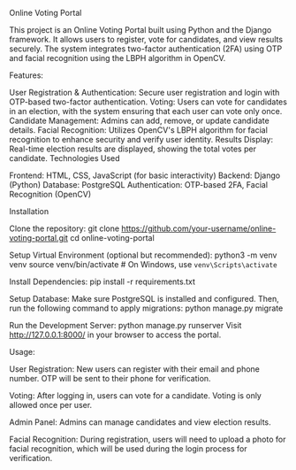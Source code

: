 Online Voting Portal

This project is an Online Voting Portal built using Python and the Django framework. It allows users to register, vote for candidates, and view results securely. The system integrates two-factor authentication (2FA) using OTP and facial recognition using the LBPH algorithm in OpenCV.

Features:

User Registration & Authentication: Secure user registration and login with OTP-based two-factor authentication.
Voting: Users can vote for candidates in an election, with the system ensuring that each user can vote only once.
Candidate Management: Admins can add, remove, or update candidate details.
Facial Recognition: Utilizes OpenCV's LBPH algorithm for facial recognition to enhance security and verify user identity.
Results Display: Real-time election results are displayed, showing the total votes per candidate.
Technologies Used

Frontend: HTML, CSS, JavaScript (for basic interactivity)
Backend: Django (Python)
Database: PostgreSQL
Authentication: OTP-based 2FA, Facial Recognition (OpenCV)


Installation

Clone the repository:
git clone https://github.com/your-username/online-voting-portal.git
cd online-voting-portal

Setup Virtual Environment (optional but recommended):
python3 -m venv venv
source venv/bin/activate  # On Windows, use `venv\Scripts\activate`

Install Dependencies:
pip install -r requirements.txt

Setup Database:
Make sure PostgreSQL is installed and configured. Then, run the following command to apply migrations:
python manage.py migrate

Run the Development Server:
python manage.py runserver
Visit http://127.0.0.1:8000/ in your browser to access the portal.

Usage:

User Registration:
New users can register with their email and phone number.
OTP will be sent to their phone for verification.

Voting:
After logging in, users can vote for a candidate.
Voting is only allowed once per user.

Admin Panel:
Admins can manage candidates and view election results.

Facial Recognition:
During registration, users will need to upload a photo for facial recognition, which will be used during the login process for verification.
